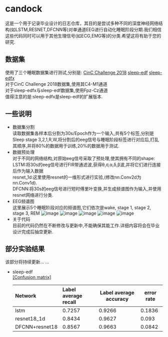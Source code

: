 # candock
这是一个用于记录毕业设计的日志仓库，其目的是尝试多种不同的深度神经网络结构(如LSTM,RESNET,DFCNN等)对单通道EEG进行自动化睡眠阶段分期.我们相信这些代码同时可以用于其他生理信号(如ECG,EMG等)的分类.希望这将有助于您的研究.<br>
## 数据集
使用了三个睡眠数据集进行测试,分别是: [CinC Challenge 2018](https://physionet.org/physiobank/database/challenge/2018/#files)   [sleep-edf](https://www.physionet.org/physiobank/database/sleep-edf/)   [sleep-edfx](https://www.physionet.org/physiobank/database/sleep-edfx/) <br>
对于CinC Challenge 2018数据集,使用其C4-M1通道<br>对于sleep-edfx与sleep-edf数据集,使用Fpz-Cz通道<br>
值得注意的是:sleep-edfx是sleep-edf的扩展版本.<br>

## 一些说明
* 数据集分割<br>
  读取数据集各样本后分割为30s/Epoch作为一个输入,共有5个标签,分别是Sleep stage 3,2,1,R,W,将分割后的eeg信号与睡眠阶段标签进行对应后,打乱其顺序,并将80%的数据用于训练,20%的数据用于测试.
* 数据预处理<br>
  对于不同的网络结构,对原始eeg信号采取了预处理,使其拥有不同的shape:<br>
  LSTM:将30s的eeg信号进行FIR带通滤波,获得θ,σ,α,δ,β波,并将它们进行连接后作为输入数据<br>
  resnet_1d:这里使用resnet的一维形式进行实验,(修改nn.Conv2d为nn.Conv1d).<br>
  DFCNN:将30s的eeg信号进行短时傅里叶变换,并生成频谱图作为输入,并使用resnet网络进行分类.<br>
* EEG频谱图<br>
  这里展示5个睡眠阶段对应的频谱图,它们依次是wake, stage 1, stage 2, stage 3, REM
  ![image](https://github.com/HypoX64/candock/blob/master/image/spectrum_wake.png)
  ![image](https://github.com/HypoX64/candock/blob/master/image/spectrum_N1.png)
  ![image](https://github.com/HypoX64/candock/blob/master/image/spectrum_N2.png)
  ![image](https://github.com/HypoX64/candock/blob/master/image/spectrum_N3.png)
  ![image](https://github.com/HypoX64/candock/blob/master/image/spectrum_REM.png)
* 关于代码<br>
  目前的代码仍然在不断修改与更新中,不能确保其能工作.详细内容将会在毕业设计完成后抽空更新.<br>
## 部分实验结果
该部分将持续更新... ...
* sleep-edf<br>
  [[Confusion matrix]](https://github.com/HypoX64/candock/blob/master/image/confusion_mat)<br>
  
  | Network        | Label average recall | Label average accuracy | error rate |
  | :------------- | :------------------- | ---------------------- | ---------- |
  | lstm           | 0.7257               | 0.9266                 | 0.1836     |
  | resnet18_1d    | 0.8434               | 0.9627                 | 0.093      |
  | DFCNN+resnet18 | 0.8567               | 0.9663                 | 0.0842     |
